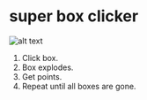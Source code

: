 super box clicker
=================

![alt text](http://i.imgur.com/aJ5c4Fp.png "example usage")

1. Click box.
2. Box explodes.
3. Get points.
4. Repeat until all boxes are gone.

